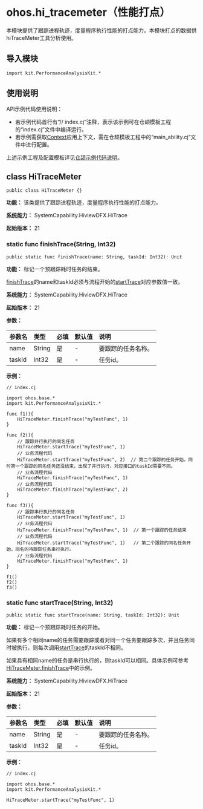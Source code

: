 # ohos.hi_tracemeter（性能打点）

本模块提供了跟踪进程轨迹，度量程序执行性能的打点能力。本模块打点的数据供hiTraceMeter工具分析使用。

## 导入模块

```cangjie
import kit.PerformanceAnalysisKit.*
```

## 使用说明

API示例代码使用说明：

- 若示例代码首行有“// index.cj”注释，表示该示例可在仓颉模板工程的“index.cj”文件中编译运行。
- 若示例需获取[Context](../AbilityKit/cj-apis-ability.md#class-context)应用上下文，需在仓颉模板工程中的“main_ability.cj”文件中进行配置。

上述示例工程及配置模板详见[仓颉示例代码说明](../../cj-development-intro.md#仓颉示例代码说明)。

## class HiTraceMeter

```cangjie
public class HiTraceMeter {}
```

**功能：** 该类提供了跟踪进程轨迹，度量程序执行性能的打点能力。

**系统能力：** SystemCapability.HiviewDFX.HiTrace

**起始版本：** 21

### static func finishTrace(String, Int32)

```cangjie
public static func finishTrace(name: String, taskId: Int32): Unit
```

**功能：** 标记一个预跟踪耗时任务的结束。

[finishTrace](#static-func-finishtracestring-int32)的name和taskId必须与流程开始的[startTrace](#static-func-starttracestring-int32)对应参数值一致。

**系统能力：** SystemCapability.HiviewDFX.HiTrace

**起始版本：** 21

**参数：**

|参数名|类型|必填|默认值|说明|
|:---|:---|:---|:---|:---|
|name|String|是|-|要跟踪的任务名称。|
|taskId|Int32|是|-|任务id。|

**示例：**

<!-- compile -->

```cangjie
// index.cj

import ohos.base.*
import kit.PerformanceAnalysisKit.*

func f1(){
    HiTraceMeter.finishTrace("myTestFunc", 1)
}

func f2(){
    // 跟踪并行执行的同名任务
    HiTraceMeter.startTrace("myTestFunc", 1)
    // 业务流程代码
    HiTraceMeter.startTrace("myTestFunc", 2)  // 第二个跟踪的任务开始，同时第一个跟踪的同名任务还没结束，出现了并行执行，对应接口的taskId需要不同。
    // 业务流程代码
    HiTraceMeter.finishTrace("myTestFunc", 1)
    // 业务流程代码
    HiTraceMeter.finishTrace("myTestFunc", 2)
}

func f3(){
    // 跟踪串行执行的同名任务
    HiTraceMeter.startTrace("myTestFunc", 1)
    // 业务流程代码
    HiTraceMeter.finishTrace("myTestFunc", 1)  // 第一个跟踪的任务结束
    // 业务流程代码
    HiTraceMeter.startTrace("myTestFunc", 1)   // 第二个跟踪的同名任务开始，同名的待跟踪任务串行执行。
    // 业务流程代码
    HiTraceMeter.finishTrace("myTestFunc", 1)
}

f1()
f2()
f3()
```

### static func startTrace(String, Int32)

```cangjie
public static func startTrace(name: String, taskId: Int32): Unit
```

**功能：** 标记一个预跟踪耗时任务的开始。

如果有多个相同name的任务需要跟踪或者对同一个任务要跟踪多次，并且任务同时被执行，则每次调用[startTrace](#static-func-starttracestring-int32)的taskId不相同。

如果具有相同name的任务是串行执行的，则taskId可以相同。具体示例可参考[HiTraceMeter.finishTrace](#static-func-finishtracestring-int32)中的示例。

**系统能力：** SystemCapability.HiviewDFX.HiTrace

**起始版本：** 21

**参数：**

|参数名|类型|必填|默认值|说明|
|:---|:---|:---|:---|:---|
|name|String|是|-|要跟踪的任务名称。|
|taskId|Int32|是|-|任务id。|

**示例：**

<!-- compile -->

```cangjie
// index.cj

import ohos.base.*
import kit.PerformanceAnalysisKit.*

HiTraceMeter.startTrace("myTestFunc", 1)
```